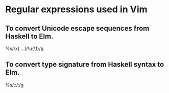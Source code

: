 # Regular expressions used in Vim
## To convert Unicode escape sequences from Haskell to Elm.

%s/\\x\(....\)/\\u\{\1\}/g

## To convert type signature from Haskell syntax to Elm.

%s/::/:/g
